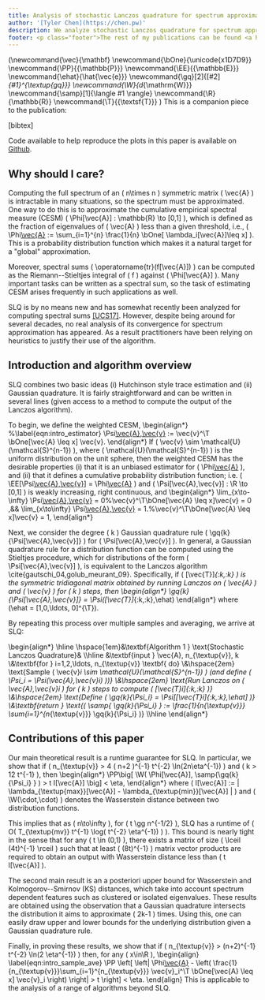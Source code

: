 ```yaml
---
title: Analysis of stochastic Lanczos quadrature for spectrum approximation
author: '[Tyler Chen](https://chen.pw)'
description: We analyze stochastic Lanczos quadrature for spectrum approximation
footer: <p class="footer">The rest of my publications can be found <a href="./../">here</a>.</p>
---
```


\(\newcommand{\vec}{\mathbf}
\newcommand{\bOne}{\unicode{x1D7D9}}
\newcommand{\PP}{{\mathbb{P}}}
\newcommand{\EE}{{\mathbb{E}}}
\newcommand{\ehat}{\hat{\vec{e}}}
\newcommand{\gq}[2]{[#2]_{#1}^{\textup{gq}}}
\newcommand{\W}{d_{\mathrm{W}}} 
\newcommand{\samp}[1]{\langle #1 \rangle}
\newcommand{\R}{\mathbb{R}}
\newcommand{\T}{{\textsf{T}}}
\)
This is a companion piece to the publication:

[bibtex]

Code available to help reproduce the plots in this paper is available on [Github](https://github.com/tchen01/..).

## Why should I care?

Computing the full spectrum of an \( n\times n \) symmetric matrix \( \vec{A} \) is intractable in many situations, so the spectrum must be approximated.
One way to do this is to approximate the cumulative empirical spectral measure (CESM) \( \Phi[\vec{A}] : \mathbb{R} \to [0,1] \), which is defined as the fraction of eigenvalues of \( \vec{A} \) less than a given threshold, i.e., \( \Phi[\vec{A}](x) := \sum_{i=1}^{n} \frac{1}{n} \bOne[ \lambda_i[\vec{A}]\leq x] \).
This is a probability distribution function which makes it a natural target for a "global" approximation.

Moreover, spectral sums \( \operatorname{tr}(f[\vec{A}]) \) can be computed as the Riemann--Stieltjes integral of \( f \) against \( \Phi[\vec{A}] \).
Many important tasks can be written as a spectral sum, so the task of estimating CESM arises frequently in such applications as well.


SLQ is by no means new and has somewhat recently been analyzed for computing spectral sums [[UCS17]](https://epubs.siam.org/doi/abs/10.1137/16M1104974).
However, despite being around for several decades, no real analysis of its convergence for spectrum approximation has appeared.
As a result practitioners have been relying on heuristics to justify their use of the algorithm.

## Introduction and algorithm overview

SLQ combines two basic ideas (i) Hutchinson style trace estimation and (ii) Gaussian quadrature.
It is fairly straightforward and can be written in several lines (given access to a method to compute the output of the Lanczos algorithm).

To begin, we define the weighted CESM,
\begin{align*}
    %\label{eqn:intro_estimator}
    \Psi[\vec{A},\vec{v}](x) := \vec{v}^\T \bOne[\vec{A} \leq x] \vec{v}.
\end{align*}
If \( \vec{v} \sim \mathcal{U}(\mathcal{S}^{n-1}) \), where \( \mathcal{U}(\mathcal{S}^{n-1}) \) is the uniform distribution on the unit sphere, then the weighted CESM has the desirable properties (i) that it is an unbiased estimator for \( \Phi[\vec{A}](x) \), and (ii) that it defines a cumulative probability distribution function; i.e. \( \EE[\Psi[\vec{A},\vec{v}](x)] = \Phi[\vec{A}](x) \) and \( \Psi[\vec{A},\vec{v}] : \R \to [0,1] \) is weakly increasing, right continuous, and
\begin{align*}
    \lim_{x\to-\infty} \Psi[\vec{A},\vec{v}](x) = 0%\vec{v}^\T\bOne[\vec{A} \leq x]\vec{v} = 0
    ,&&
    \lim_{x\to\infty} \Psi[\vec{A},\vec{v}](x) = 1.%\vec{v}^\T\bOne[\vec{A} \leq x]\vec{v} = 1,
\end{align*}

Next, we consider the degree \( k \) Gaussian quadrature rule \( \gq{k}{\Psi[\vec{A},\vec{v}]} \) for \( \Psi[\vec{A},\vec{v}] \).
In general, a Gaussian quadrature rule for a distribution function can be computed using the Stieltjes procedure, which for distributions of the form \( \Psi[\vec{A},\vec{v}] \), is equivalent to the Lanczos algorithm \cite{gautschi_04,golub_meurant_09}.
Specifically, if \( [\vec{T}]_{:k,:k} \) is the symmetric tridiagonal matrix obtained by running Lanczos on \( \vec{A} \) and \( \vec{v} \) for \( k \) steps, then
\begin{align*}
    \gq{k}{\Psi[\vec{A},\vec{v}]} = \Psi([\vec{T}]_{:k,:k},\ehat)
\end{align*}
where \(\ehat = [1,0,\ldots, 0]^{\T}\).

By repeating this process over multiple samples and averaging, we arrive at SLQ:

\begin{align*}
\hline
\hspace{1em}&\textbf{Algorithm 1 } \text{Stochastic Lanczos Quadrature}&
\\\hline
&\textbf{input } \vec{A}, n_{\textup{v}}, k
\\&\textbf{for } i=1,2,\ldots, n_{\textup{v}} \textbf{ do}
\\&\hspace{2em} \text{Sample \( \vec{v}_i \sim \mathcal{U}(\mathcal{S}^{n-1}) \) (and define \( \Psi_i = \Psi(\vec{A},\vec{v}_i) \))}
\\&\hspace{2em} \text{Run Lanczos on \( \vec{A},\vec{v}_i \) for \( k \) steps to compute \( [\vec{T}_i]_{:k,:k} \)}
\\&\hspace{2em} \text{Define  \( \gq{k}{\Psi_i} = \Psi[[\vec{T}_i]_{:k,:k},\ehat] \)}
\\&\textbf{return } \text{\( \samp{ \gq{k}{\Psi_i} } := \frac{1}{n_{\textup{v}}} \sum_{i=1}^{n_{\textup{v}}} \gq{k}{\Psi_i} \)}
\\\hline
\end{align*}


## Contributions of this paper

Our main theoretical result is a runtime guarantee for SLQ.
In particular, we show that if \( n_{\textup{v}} > 4 ( n+2 )^{-1} t^{-2} \ln(2n\eta^{-1}) \) and \( k > 12 t^{-1} \), then 
\begin{align*}
    \PP\big[ \W( \Phi[\vec{A}], \samp{\gq{k}{\Psi_i} } ) > t I[\vec{A}]  \big] < \eta,
\end{align*}
where \( I[\vec{A}] := | \lambda_{\textup{max}}[\vec{A}] - \lambda_{\textup{min}}[\vec{A}] | \) and \( \W(\cdot,\cdot) \) denotes the Wasserstein distance between two distribution functions.

This implies that as \( n\to\infty \), for \( t \gg  n^{-1/2}  \), SLQ has a runtime of \( O( T_{\textup{mv}} t^{-1} \log( t^{-2} \eta^{-1}) ) \).
This bound is nearly tight in the sense that for any \( t \in (0,1) \), there exists a matrix of size \( \lceil (4t)^{-1} \rceil \) such that at least \( (8t)^{-1} \) matrix vector products are required to obtain an output with Wasserstein distance less than \( t I[\vec{A}] \).

The second main result is an a posteriori upper bound for Wasserstein and Kolmogorov--Smirnov (KS) distances, which take into account spectrum dependent features such as clustered or isolated eigenvalues.
These results are obtained using the observation that a Gaussian quadrature intersects the distribution it aims to approximate \( 2k-1 \) times.
Using this, one can easily draw upper and lower bounds for the underlying distribution given a Gaussian quadrature rule.

Finally, in proving these results, we show that if \( n_{\textup{v}} > (n+2)^{-1} t^{-2}  \ln(2 \eta^{-1}) \) then, for any \( x\in\R \),
\begin{align}
    \label{eqn:intro_sample_ave}
    \PP \left[ \left| \Phi[\vec{A}](x) - \left( \frac{1}{n_{\textup{v}}}\sum_{i=1}^{n_{\textup{v}}} \vec{v}_i^\T \bOne[\vec{A} \leq x] \vec{v}_i \right) \right| > t \right] < \eta.
\end{align}
This is applicable to the analysis of a range of algorithms beyond SLQ.



